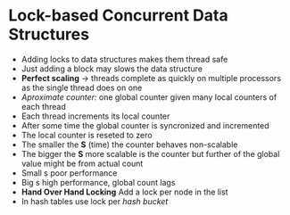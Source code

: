 # Lock-based Concurrent Data Structures

- Adding locks to data structures makes them thread safe
- Just adding a block may slows the data structure
- **Perfect scaling** -> threads complete as quickly on multiple processors as the single thread does on one
- _Aproximate counter:_ one global counter given many local counters of each thread
- Each thread increments its local counter
- After some time the global counter is syncronized and incremented
- The local counter is reseted to zero
- The smaller the **S** (time) the counter behaves non-scalable
- The bigger the **S** more scalable is the counter but further of the global value might be from actual count
- Small s poor performance
- Big s high performance, global count lags
- **Hand Over Hand Locking** Add a lock per node in the list
- In hash tables use lock per _hash bucket_
